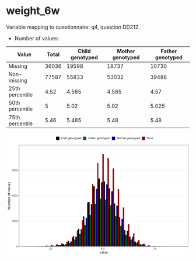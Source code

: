 # weight_6w
Variable mapping to questionnaire: q4, question DD212.
- Number of values:

| Value | Total | Child genotyped | Mother genotyped | Father genotyped |
| ----- | ----- | --------------- | ---------------- | ---------------- |
| Missing | 36036 | 19598 | 18737 | 10730 |
| Non-missing | 77587 | 55833 | 53032 | 39488 |
| 25th percentile | 4.52 | 4.565 | 4.565 | 4.57 |
| 50th percentile | 5 | 5.02 | 5.02 | 5.025 |
| 75th percentile | 5.46 | 5.485 | 5.48 | 5.48 |



![](weight_6w_n.png)



